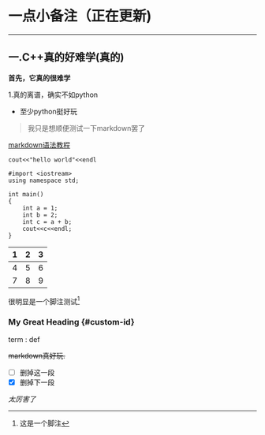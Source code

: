 # 一点小备注（正在更新)

---

## 一.C++真的好难学(真的)
**首先，它真的很难学**

1.真的离谱，确实不如python

- 至少python挺好玩

>我只是想顺便测试一下markdown罢了

[markdown语法教程](https://markdown.com.cn/cheat-sheet.html#基本语法)

`cout<<"hello world"<<endl`

```
#import <iostream>
using namespace std;

int main()
{
    int a = 1;
    int b = 2;
    int c = a + b;
    cout<<c<<endl;
}
```

| 1 | 2 | 3 |
| --- | --- | --- |
| 4 | 5 | 6 |
| 7 | 8 | 9 |

很明显是一个脚注测试[^1]

[^1]: 这是一个脚注

### My Great Heading {#custom-id}

term
: def

~~markdown真好玩.~~

- [ ] 删掉这一段
- [x] 删掉下一段

*太厉害了*
